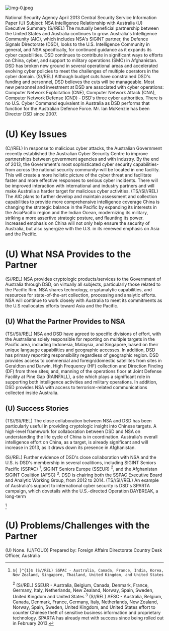![img-0.jpeg](img-0.jpeg)

National Security Agency
April 2013
Central Security Service
Information Paper
(U) Subject: NSA Intelligence Relationship with Australia
(U) Executive Summary
(S//REL) The mutually beneficial partnership between the United States and Australia continues to grow. Australia's Intelligence Community (AIC), which includes NSA's SIGINT partner, the Defence Signals Directorate (DSD), looks to the U.S. Intelligence Community in general, and NSA specifically, for continued guidance as it expands its cyber capabilities. DSD continues to contribute in significant ways to efforts on China, cyber, and support to military operations (SMO) in Afghanistan. DSD has broken new ground in several operational areas and accelerated evolving cyber policies to meet the challenges of multiple operators in the cyber domain.
(S//REL) Although budget cuts have constrained DSD's funding and personnel, DSD believes the cuts will be manageable. Most new personnel and investment at DSD are associated with cyber operations: Computer Network Exploitation (CNE), Computer Network Attack (CNA), Computer Network Defense (CND) - DSD's three cyber authorities. There is no U.S. Cyber Command equivalent in Australia as DSD performs that function for the Australian Defence Force. Mr. Ian McKenzie has been Director DSD since 2007.

# (U) Key Issues 

(C//REL) In response to malicious cyber attacks, the Australian Government recently established the Australian Cyber Security Centre to improve partnerships between government agencies and with industry. By the end of 2013, the Government's most sophisticated cyber security capabilities-from across the national security community-will be located in one facility. This will create a more holistic picture of the cyber threat and facilitate faster and more effective responses to serious cyber incidents. There will be improved interaction with international and industry partners and will make Australia a harder target for malicious cyber activities.
(TS//SI//REL) The AIC plans to further develop and maintain assessment and collection capabilities to provide more comprehensive intelligence coverage
China is changing the strategic balance in the Pacific by expanding its interests in the AsiaPacific region and the Indian Ocean, modernizing its military, striking a more assertive strategic posture, and flaunting its power. Increased emphasis on China will not only help
ensure the security of Australia, but also synergize with the U.S. in its renewed emphasis on Asia and the Pacific.

# (U) What NSA Provides to the Partner 

(S//REL) NSA provides cryptologic products/services to the Government of Australia through DSD, on virtually all subjects, particularly those related to the Pacific Rim. NSA shares technology, cryptanalytic capabilities, and resources for state-of-the-art collection, processing and analytic efforts. NSA will continue to work closely with Australia to meet its commitments as the U.S reallocates efforts toward Asia and the Pacific.

## (U) What the Partner Provides to NSA

(TS//SI//REL) NSA and DSD have agreed to specific divisions of effort, with the Australians solely responsible for reporting on multiple targets in the Pacific area, including Indonesia, Malaysia, and Singapore, based on their unique language capabilities and geographic accesses. In addition, DSD has primary reporting responsibility regardless of geographic region. DSD provides access to commercial and foreign/domestic satellites from sites in Geraldton and Darwin, High Frequency (HF) collection and Direction Finding (DF) from three sites; and, manning of the operations floor at Joint Defense Facility at Pine Gap (RAINFALL), a site which plays a significant role in supporting both intelligence activities and military operations. In addition, DSD provides NSA with access to terrorism-related communications collected inside Australia.

## (U) Success Stories

(TS//SI//REL) The close collaboration between NSA and DSD has been particularly useful in providing cryptologic insight into Chinese targets. A high-level framework for collaboration between DSD and NSA on understanding the life cycle of China is in coordination. Australia's overall intelligence effort on China, as a target, is already significant and will increase in 2013, as it draws down its presence in Afghanistan.

(S//REL) Further evidence of DSD's close collaboration with NSA and the U.S. is DSD's membership in several coalitions, including SIGINT Seniors Pacific (SSPAC) ${ }^{1}$, SIGINT Seniors Europe (SSEUR) ${ }^{2}$, and the Afghanistan SIGINT Coalition (AFSC) ${ }^{3}$. DSD is chairing both the SSPAC Executive Board and Analytic Working Group, from 2012 to 2014.
(TS//SI//REL) An example of Australia's support to international cyber security is DSD's SPARTA campaign, which dovetails with the U.S.-directed Operation DAYBREAK, a long-term

[^0]
[^0]:    ${ }^{1}$ (S//REL) SSPAC - Australia, Canada, France, India, Korea, New Zealand, Singapore, Thailand, United Kingdom, and United States
    ${ }^{2}$ (S//REL) SSEUR - Australia, Belgium, Canada, Denmark, France, Germany, Italy, Netherlands, New Zealand, Norway, Spain, Sweden, United Kingdom and United States
    ${ }^{3}$ (S//REL) AFSC - Australia, Belgium, Canada, Denmark, France, Germany, Italy, Netherlands, New Zealand, Norway, Spain, Sweden, United Kingdom, and United States
effort to counter Chinese theft of sensitive business information and proprietary technology. SPARTA has already met with success since being rolled out in February 2013.

# (U) Problems/Challenges with the Partner 

(U) None.
(U//FOUO) Prepared by: Foreign Affairs Directorate
Country Desk Officer, Australia
